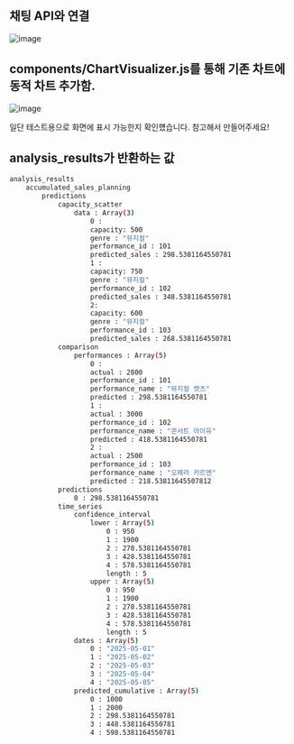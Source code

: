 ## 채팅 API와 연결

![image](https://github.com/user-attachments/assets/e39aeef2-f780-405f-bb75-95ca15bce878)

## components/ChartVisualizer.js를 통해 기존 차트에 동적 차트 추가함.

![image](https://github.com/user-attachments/assets/ffbeb18c-2b94-47dd-8b81-6fda56433793)

일단 테스트용으로 화면에 표시 가능한지 확인헀습니다. 참고해서 만들어주세요!

## analysis_results가 반환하는 값

```bash
analysis_results
	accumulated_sales_planning
		predictions
			capacity_scatter
				data : Array(3)
					0 : 
					capacity: 500
					genre : "뮤지컬"
					performance_id : 101
					predicted_sales : 298.5381164550781
					1 : 
					capacity: 750 
					genre : "뮤지컬"
					performance_id : 102
					predicted_sales : 348.5381164550781
					2:
					capacity: 600 
					genre : "뮤지컬"
					performance_id : 103
					predicted_sales : 268.5381164550781
			comparison
				performances : Array(5)
					0 : 
					actual : 2800
					performance_id : 101
					performance_name : "뮤지컬 캣츠"
					predicted : 298.5381164550781
					1 : 
					actual : 3000
					performance_id : 102
					performance_name : "콘서트 아이유"
					predicted : 418.5381164550781
					2 : 
					actual : 2500
					performance_id : 103
					performance_name : "오페라 카르멘"
					predicted : 218.53811645507812
			predictions 
				0 : 298.5381164550781	
			time_series
				confidence_interval
					lower : Array(5)
						0 : 950
						1 : 1900
						2 : 278.5381164550781
						3 : 428.5381164550781
						4 : 578.5381164550781
						length : 5
					upper : Array(5)
						0 : 950
						1 : 1900
						2 : 278.5381164550781
						3 : 428.5381164550781
						4 : 578.5381164550781
						length : 5
				dates : Array(5)
					0 : "2025-05-01"
					1 : "2025-05-02"
					2 : "2025-05-03"
					3 : "2025-05-04"
					4 : "2025-05-05"
				predicted_cumulative : Array(5)
					0 : 1000
					1 : 2000
					2 : 298.5381164550781
					3 : 448.5381164550781
					4 : 598.5381164550781
```
